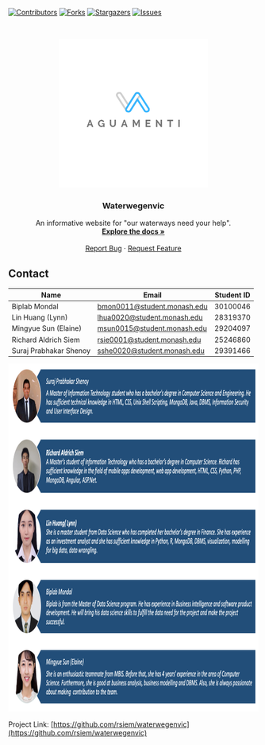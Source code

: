 <!--
*** Template from https://github.com/othneildrew/Best-README-Template
*** Thank you Othneil Drew and other contributors for the time and effort to create a Read Me template.
-->

[![Contributors][contributors-shield]][contributors-url]
[![Forks][forks-shield]][forks-url]
[![Stargazers][stars-shield]][stars-url]
[![Issues][issues-shield]][issues-url]
<!--[![MIT License][license-shield]][license-url]
[![LinkedIn][linkedin-shield]][linkedin-url]-->

<!-- PROJECT LOGO -->
<br />
<p align="center">
  <a href="https://github.com/github_username/repo_name">
    <img src="team_logo.png" alt="Logo" width="300" height="300">
  </a>

  <h3 align="center">Waterwegenvic</h3>

  <p align="center">
    An informative website for "our waterways need your help".
    <br />
    <a href="https://github.com/rsiem/waterwegenvic"><strong>Explore the docs »</strong></a>
    <br />
    <br />
    <a href="https://github.com/rsiem/waterwegenvic/issues">Report Bug</a>
    ·
    <a href="https://github.com/rsiem/waterwegenvic/issues">Request Feature</a>
  </p>
</p>

<!-- CONTACT -->
## Contact

Name | Email | Student ID
---- | ----- | ----------
Biplab Mondal | bmon0011@student.monash.edu | 30100046
Lin Huang (Lynn) | lhua0020@student.monash.edu | 28319370
Mingyue Sun (Elaine) | msun0015@student.monash.edu | 29204097
Richard Aldrich Siem | rsie0001@student.monash.edu | 25246860
Suraj Prabhakar Shenoy | sshe0020@student.monash.edu | 29391466

<img src="team_description.png" alt="Team_Description" width="1000" height="700">

Project Link: [https://github.com/rsiem/waterwegenvic](https://github.com/rsiem/waterwegenvic)

<!-- MARKDOWN LINKS & IMAGES -->
<!-- https://www.markdownguide.org/basic-syntax/#reference-style-links -->
[contributors-shield]: https://img.shields.io/github/contributors/rsiem/waterwegenvic.svg?style=flat-square
[contributors-url]: https://github.com/rsiem/waterwegenvic/graphs/contributors
[forks-shield]: https://img.shields.io/github/forks/rsiem/waterwegenvic.svg?style=flat-square
[forks-url]: https://github.com/rsiem/waterwegenvic/network/members
[stars-shield]: https://img.shields.io/github/stars/rsiem/waterwegenvic.svg?style=flat-square
[stars-url]: https://github.com/rsiem/waterwegenvic/stargazers
[issues-shield]: https://img.shields.io/github/issues/rsiem/waterwegenvic.svg?style=flat-square
[issues-url]: https://github.com/rsiem/waterwegenvic/issues
<!--[license-shield]: https://img.shields.io/github/license/rsiem/repo.svg?style=flat-square
[license-url]: https://github.com/rsiem/repo/blob/master/LICENSE.txt
[linkedin-shield]: https://img.shields.io/badge/-LinkedIn-black.svg?style=flat-square&logo=linkedin&colorB=555
[linkedin-url]: https://linkedin.com/in/othneildrew-->
[product-screenshot]: images/screenshot.png
